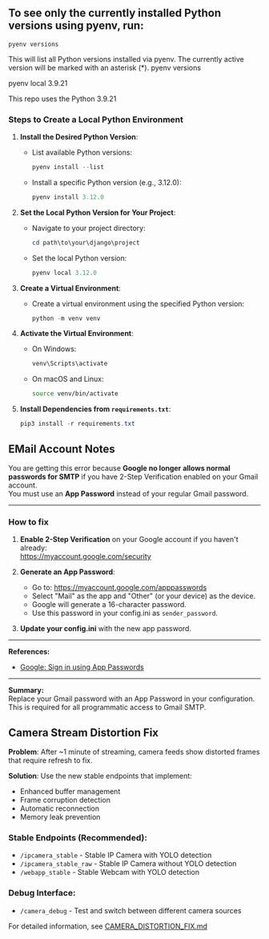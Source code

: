## To see only the currently installed Python versions using pyenv, run:

```
pyenv versions
```

This will list all Python versions installed via pyenv. The currently active version will be marked with an asterisk (*).
pyenv versions



pyenv local 3.9.21

This repo uses the Python 3.9.21

### Steps to Create a Local Python Environment

1. **Install the Desired Python Version**:
   - List available Python versions:
     ```powershell
     pyenv install --list
     ```
   - Install a specific Python version (e.g., 3.12.0):
     ```powershell
     pyenv install 3.12.0
     ```

2. **Set the Local Python Version for Your Project**:
   - Navigate to your project directory:
     ```powershell
     cd path\to\your\django\project
     ```
   - Set the local Python version:
     ```powershell
     pyenv local 3.12.0
     ```

3. **Create a Virtual Environment**:
   - Create a virtual environment using the specified Python version:
     ```powershell
     python -m venv venv
     ```

4. **Activate the Virtual Environment**:
   - On Windows:
     ```powershell
     venv\Scripts\activate
     ```
   - On macOS and Linux:
     ```sh
     source venv/bin/activate
     ```

5. **Install Dependencies from `requirements.txt`**:
   ```powershell
   pip3 install -r requirements.txt
   ```

## EMail Account Notes

You are getting this error because **Google no longer allows normal passwords for SMTP** if you have 2-Step Verification enabled on your Gmail account.  
You must use an **App Password** instead of your regular Gmail password.

---

### How to fix

1. **Enable 2-Step Verification** on your Google account if you haven't already:  
   https://myaccount.google.com/security

2. **Generate an App Password**:  
   - Go to: https://myaccount.google.com/apppasswords  
   - Select "Mail" as the app and "Other" (or your device) as the device.
   - Google will generate a 16-character password.  
   - Use this password in your config.ini as `sender_password`.

3. **Update your config.ini** with the new app password.

---

**References:**  
- [Google: Sign in using App Passwords](https://support.google.com/mail/?p=InvalidSecondFactor)

---

**Summary:**  
Replace your Gmail password with an App Password in your configuration.  
This is required for all programmatic access to Gmail SMTP.

## Camera Stream Distortion Fix

**Problem**: After ~1 minute of streaming, camera feeds show distorted frames that require refresh to fix.

**Solution**: Use the new stable endpoints that implement:
- Enhanced buffer management
- Frame corruption detection  
- Automatic reconnection
- Memory leak prevention

### Stable Endpoints (Recommended):
- `/ipcamera_stable` - Stable IP Camera with YOLO detection
- `/ipcamera_stable_raw` - Stable IP Camera without YOLO detection
- `/webapp_stable` - Stable Webcam with YOLO detection

### Debug Interface:
- `/camera_debug` - Test and switch between different camera sources

For detailed information, see [CAMERA_DISTORTION_FIX.md](CAMERA_DISTORTION_FIX.md)